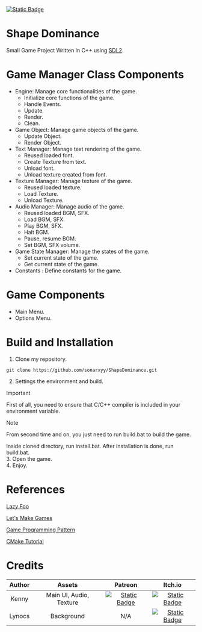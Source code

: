 [![Static Badge](https://img.shields.io/badge/Ng%C3%B4n_ng%E1%BB%AF-Ti%E1%BA%BFng_Vi%E1%BB%87t-blue)](https://github.com/sonarxyy/ShapeDominance/blob/main/README-vi.md)


# Shape Dominance
Small Game Project Written in C++ using [SDL2](https://wiki.libsdl.org/SDL2/FrontPage).


# Game Manager Class Components
- Engine: Manage core functionalities of the game.
  - Initialize core functions of the game.
  - Handle Events.
  - Update.
  - Render.
  - Clean.
- Game Object: Manage game objects of the game.
  - Update Object.
  - Render Object.
- Text Manager: Manage text rendering of the game.
  - Reused loaded font.
  - Create Texture from text.
  - Unload font.
  - Unload texture created from font.
- Texture Manager: Manage texture of the game.
  - Reused loaded texture.
  - Load Texture.
  - Unload Texture.
- Audio Manager: Manage audio of the game.
  - Reused loaded BGM, SFX.
  - Load BGM, SFX.
  - Play BGM, SFX.
  - Halt BGM.
  - Pause, resume BGM.
  - Set BGM, SFX volume.
- Game State Manager: Manage the states of the game.
  - Set current state of the game.
  - Get current state of the game.
- Constants : Define constants for the game.


# Game Components
- Main Menu.
- Options Menu.


# Build and Installation
1. Clone my repository. 
```
git clone https://github.com/sonarxyy/ShapeDominance.git
```
2. Settings the environment and build.
> [!IMPORTANT]
> First of all, you need to ensure that C/C++ compiler is included in your environment variable.  

> [!NOTE]
> From second time and on, you just need to run build.bat to build the game.

Inside cloned directory, run install.bat. After installation is done, run build.bat.  
3. Open the game.  
4. Enjoy.


# References
[Lazy Foo](https://lazyfoo.net/tutorials/SDL/)

[Let's Make Games](https://www.youtube.com/playlist?list=PLhfAbcv9cehhkG7ZQK0nfIGJC_C-wSLrx)

[Game Programming Pattern](https://gameprogrammingpatterns.com/contents.html)

[CMake Tutorial](https://cmake.org/cmake/help/latest/guide/tutorial/index.html)


# Credits
| Author |          Assets         |                                                                 Patreon                                                                |                                                             Itch.io                                                             |
|:------:|:-----------------------:|:--------------------------------------------------------------------------------------------------------------------------------------:|:-------------------------------------------------------------------------------------------------------------------------------:|
|  Kenny | Main UI, Audio, Texture | [![Static Badge](https://img.shields.io/badge/Patreon-white?style=flat&logo=patreon&labelColor=black)](https://www.patreon.com/kenney) | [![Static Badge](https://img.shields.io/badge/Itch.io-white?style=flat&logo=itch.io&labelColor=black)](https://kenney.itch.io/) |
| Lynocs |        Background       |                                                                   N/A                                                                  | [![Static Badge](https://img.shields.io/badge/Itch.io-white?style=flat&logo=itch.io&labelColor=black)](https://lynocs.itch.io/) |